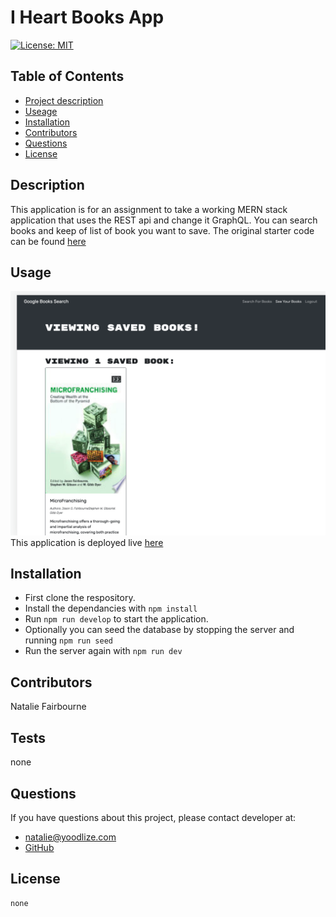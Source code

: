 # I Heart Books App

  
   [![License: MIT](https://img.shields.io/badge/License-MIT-yellow.svg)](https://opensource.org/licenses/MIT) 

  ## Table of Contents
  - [Project description](#Description)
  - [Useage](#Usage)
  - [Installation](#Installation)
  - [Contributors](#Contributors)
  - [Questions](#Questions)
  - [License](#License)

  ## Description
This application is for an assignment to take a working MERN stack application that uses the REST api and change it GraphQL.  You can search books and keep of list of book you want to save.  The original starter code can be found [here](https://github.com/coding-boot-camp/solid-broccoli)

  ## Usage
  ![alt text](./screenshot.png)
  This application is deployed live [here](https://sleepy-ocean-10567.herokuapp.com/)

  ## Installation
  - First clone the respository.
  - Install the dependancies with `npm install`
  - Run `npm run develop` to start the application.
  - Optionally  you can seed the database by stopping the server and running `npm run seed` 
  - Run the server again with `npm run dev`
   

  ## Contributors
  Natalie Fairbourne

  ## Tests
  none

  ## Questions
  If you have questions about this project, please contact developer at:
  - natalie@yoodlize.com 
  - [GitHub](https://github.com/nadybee)



  ## License
    none


